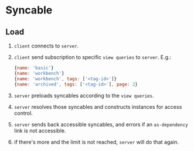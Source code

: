 # Syncable

## Load

1.  `client` connects to `server`.
2.  `client` send subscription to specific `view queries` to `server`. E.g.:

    ```js
    {name: 'basic'}
    {name: 'workbench'}
    {name: 'workbench', tags: ['<tag-id>']}
    {name: 'archived', tags: ['<tag-id>'], page: 2}
    ```

3.  `server` preloads syncables according to the `view queries`.
4.  `server` resolves those syncables and constructs instances for access control.
5.  `server` sends back accessible syncables, and errors if an `as-dependency` link is not accessible.
6.  if there's more and the limit is not reached, `server` will do that again.
